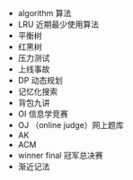 * algorithm 算法
* LRU 近期最少使用算法
* 平衡树
* 红黑树
* 压力测试
* 上线事故
* DP 动态规划
* 记忆化搜索
* 背包九讲
* OI 信息学竞赛
* OJ （online judge）网上题库
* AK
* ACM
* winner final 冠军总决赛
* 渐近记法
